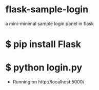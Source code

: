 # flask-sample-login
a mini-minimal sample login panel in flask


# $ pip install Flask
# $ python login.py

* Running on http://localhost:5000/